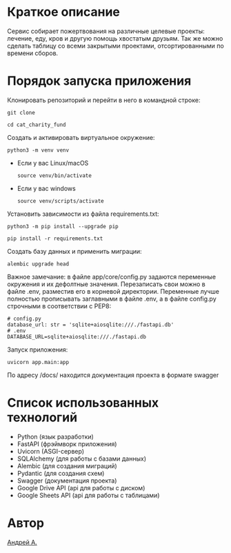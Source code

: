 # Краткое описание

Сервис собирает пожертвования на различные целевые проекты: лечение, еду, кров и другую помощь хвостатым друзьям. Так же можно сделать таблицу со всеми закрытыми проектами, отсортированными по времени сборов. 

# Порядок запуска приложения 

Клонировать репозиторий и перейти в него в командной строке:

```
git clone 
```

```
cd cat_charity_fund
```

Cоздать и активировать виртуальное окружение:

```
python3 -m venv venv
```

* Если у вас Linux/macOS

    ```
    source venv/bin/activate
    ```

* Если у вас windows

    ```
    source venv/scripts/activate
    ```

Установить зависимости из файла requirements.txt:

```
python3 -m pip install --upgrade pip
```

```
pip install -r requirements.txt
```

Создать базу данных и применить миграции:

```
alembic upgrade head
```
Важное замечание: в файле app/core/config.py задаются переменные окружения и их дефолтные значения. Перезаписать свои можно в файле .env, разместив его в корневой директории. Переменные лучше полностью прописывать заглавными в файле .env, а в файле config.py строчными в соответствии с PEP8:

```
# config.py
database_url: str = 'sqlite+aiosqlite:///./fastapi.db'
# .env
DATABASE_URL=sqlite+aiosqlite:///./fastapi.db
```

Запуск приложения:

```
uvicorn app.main:app
```

По адресу /docs/ находится документация проекта в формате swagger


# Список использованных технологий

- Python (язык разработки)
- FastAPI (фрэймворк приложения)
- Uvicorn (ASGI-сервер)
- SQLAlchemy (для работы с базами данных)
- Alembic (для создания миграций)
- Pydantic (для создания схем)
- Swagger (документация проекта)
- Google Drive API (api для работы с диском)
- Google Sheets API (api для работы с таблицами)

# Автор

[Андрей А.](https://github.com/Ander-dog)